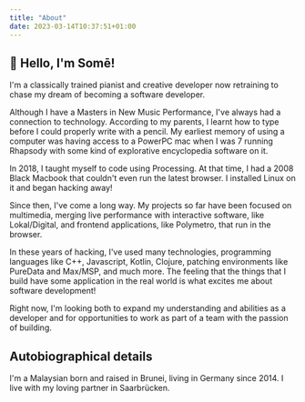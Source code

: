 ```yaml
---
title: "About"
date: 2023-03-14T10:37:51+01:00
---
```


## 👋 Hello, I'm Somē!
I'm a classically trained pianist and creative developer
now retraining to chase my dream of becoming a software developer.

Although I have a Masters in New Music Performance, I've always had a connection to
technology. According to my parents, I learnt how to type before I could
properly write with a pencil. My earliest memory of using a computer was having
access to a PowerPC mac when I was 7 running Rhapsody with some kind of explorative
encyclopedia software on it.

In 2018, I taught myself to code using Processing. At that time, I had a 2008
Black Macbook that couldn't even run the latest browser. I installed Linux on it
and began hacking away!

Since then, I've come a long way. My projects so far have been focused on
multimedia, merging live performance with interactive software, like
Lokal/Digital, and frontend applications, like Polymetro, that run in the
browser. 

In these years of hacking, I've used many technologies, programming languages
like C++, Javascript, Kotlin, Clojure, patching environments like PureData and
Max/MSP, and much more. The feeling that the things that I build have some
application in the real world is what excites me about software development! 

Right now, I'm looking both to expand my understanding and abilities as a
developer and for opportunities to work as part of a team with the passion of building.

## Autobiographical details 

I'm a Malaysian born and raised in Brunei, living in Germany
since 2014. I live with my loving partner in Saarbrücken. 
